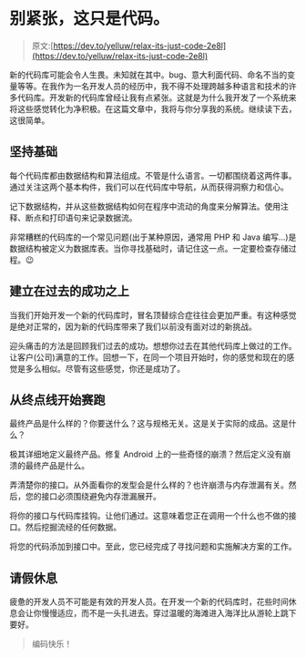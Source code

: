 # 别紧张，这只是代码。

> 原文:[https://dev.to/yelluw/relax-its-just-code-2e8l](https://dev.to/yelluw/relax-its-just-code-2e8l)

新的代码库可能会令人生畏。未知就在其中。bug、意大利面代码、命名不当的变量等等。在我作为一名开发人员的经历中，我不得不处理跨越多种语言和技术的许多代码库。开发新的代码库曾经让我有点紧张。这就是为什么我开发了一个系统来将这些感觉转化为净积极。在这篇文章中，我将与你分享我的系统。继续读下去，这很简单。

## [](#stick-to-the-basics)坚持基础

每个代码库都由数据结构和算法组成。不管是什么语言。一切都围绕着这两件事。通过关注这两个基本构件，我们可以在代码库中导航，从而获得洞察力和信心。

记下数据结构，并从这些数据结构如何在程序中流动的角度来分解算法。使用注释、断点和打印语句来记录数据流。

非常糟糕的代码库的一个常见问题(出于某种原因，通常用 PHP 和 Java 编写...)是数据结构被定义为数据库表。当你寻找基础时，请记住这一点。一定要检查存储过程。😉

## [](#build-on-past-success)建立在过去的成功之上

当我们开始开发一个新的代码库时，冒名顶替综合症往往会更加严重。有这种感觉是绝对正常的，因为新的代码库带来了我们以前没有面对过的新挑战。

迎头痛击的方法是回顾我们过去的成功。想想你过去在其他代码库上做过的工作。让客户(公司)满意的工作。回想一下，在同一个项目开始时，你的感觉和现在的感觉是多么相似。尽管有这些感觉，你还是成功了。

## [](#start-the-race-from-the-finish-line)从终点线开始赛跑

最终产品是什么样的？你要送什么？这与规格无关。这是关于实际的成品。这是什么？

极其详细地定义最终产品。修复 Android 上的一些奇怪的崩溃？然后定义没有崩溃的最终产品是什么。

弄清楚你的接口。从外面看你的发型会是什么样的？也许崩溃与内存泄漏有关。然后，您的接口必须围绕避免内存泄漏展开。

将你的接口与代码库挂钩。让他们通过。这意味着您正在调用一个什么也不做的接口。然后挖掘流经的任何数据。

将您的代码添加到接口中。至此，您已经完成了寻找问题和实施解决方案的工作。

## [](#take-time-off-and-rest)请假休息

疲惫的开发人员不可能是有效的开发人员。在开发一个新的代码库时，花些时间休息会让你慢慢适应，而不是一头扎进去。穿过温暖的海滩进入海洋比从游轮上跳下要好。

> 编码快乐！